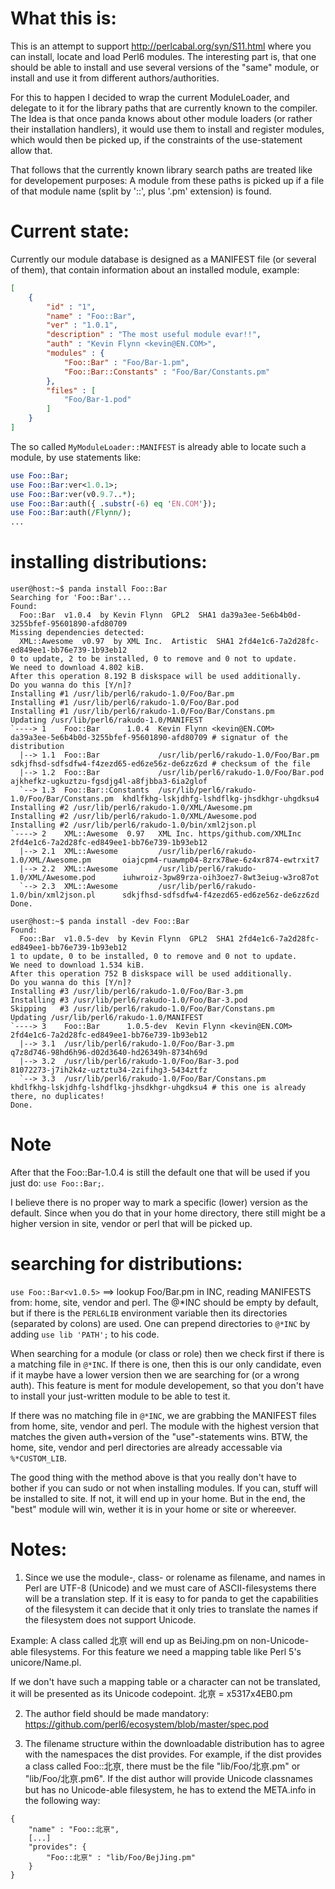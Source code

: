 # What this is:

This is an attempt to support http://perlcabal.org/syn/S11.html where you can install, locate and
load Perl6 modules. The interesting part is, that one should be able to install and use several versions
of the "same" module, or install and use it from different authors/authorities.

For this to happen I decided to wrap the current ModuleLoader, and delegate to it for the library
paths that are currently known to the compiler.
The Idea is that once panda knows about other module loaders (or rather their installation handlers),
it would use them to install and register modules, which would then be picked up, if the constraints
of the use-statement allow that.

That follows that the currently known library search paths are treated like for developement purposes:
A module from these paths is picked up if a file of that module name (split by '::', plus '.pm' extension) is found.

# Current state:

Currently our module database is designed as a MANIFEST file (or several of them), that contain information
about an installed module, example:

```json
[
    {
        "id" : "1",
        "name" : "Foo::Bar",
        "ver" : "1.0.1",
        "description" : "The most useful module evar!!",
        "auth" : "Kevin Flynn <kevin@EN.COM>",
        "modules" : {
            "Foo::Bar" : "Foo/Bar-1.pm",
            "Foo::Bar::Constants" : "Foo/Bar/Constants.pm"
        },
        "files" : [
            "Foo/Bar-1.pod"
        ]
    }
]
```

The so called `MyModuleLoader::MANIFEST` is already able to locate such a module, by use statements like:

```perl
use Foo::Bar;
use Foo::Bar:ver<1.0.1>;
use Foo::Bar:ver(v0.9.7..*);
use Foo::Bar:auth({ .substr(-6) eq 'EN.COM'});
use Foo::Bar:auth(/Flynn/);
...
```

# installing distributions:

```
user@host:~$ panda install Foo::Bar
Searching for 'Foo::Bar'...
Found:
  Foo::Bar  v1.0.4  by Kevin Flynn  GPL2  SHA1 da39a3ee-5e6b4b0d-3255bfef-95601890-afd80709
Missing dependencies detected:
  XML::Awesome  v0.97  by XML Inc.  Artistic  SHA1 2fd4e1c6-7a2d28fc-ed849ee1-bb76e739-1b93eb12
0 to update, 2 to be installed, 0 to remove and 0 not to update.
We need to download 4.802 kiB.
After this operation 8.192 B diskspace will be used additionally.
Do you wanna do this [Y/n]?
Installing #1 /usr/lib/perl6/rakudo-1.0/Foo/Bar.pm
Installing #1 /usr/lib/perl6/rakudo-1.0/Foo/Bar.pod
Installing #1 /usr/lib/perl6/rakudo-1.0/Foo/Bar/Constans.pm
Updating /usr/lib/perl6/rakudo-1.0/MANIFEST
`----> 1    Foo::Bar      1.0.4  Kevin Flynn <kevin@EN.COM>                     da39a3ee-5e6b4b0d-3255bfef-95601890-afd80709 # signatur of the distribution
  |--> 1.1  Foo::Bar             /usr/lib/perl6/rakudo-1.0/Foo/Bar.pm           sdkjfhsd-sdfsdfw4-f4zezd65-ed6ze56z-de6zz6zd # checksum of the file
  |--> 1.2  Foo::Bar             /usr/lib/perl6/rakudo-1.0/Foo/Bar.pod          ajkhefkz-ugkuztzu-fgsdjg4l-a8fjbba3-6ia2glof
  `--> 1.3  Foo::Bar::Constants  /usr/lib/perl6/rakudo-1.0/Foo/Bar/Constans.pm  khdlfkhg-lskjdhfg-lshdflkg-jhsdkhgr-uhgdksu4
Installing #2 /usr/lib/perl6/rakudo-1.0/XML/Awesome.pm
Installing #2 /usr/lib/perl6/rakudo-1.0/XML/Awesome.pod
Installing #2 /usr/lib/perl6/rakudo-1.0/bin/xml2json.pl
`----> 2    XML::Awesome  0.97   XML Inc. https/github.com/XMLInc               2fd4e1c6-7a2d28fc-ed849ee1-bb76e739-1b93eb12
  |--> 2.1  XML::Awesome         /usr/lib/perl6/rakudo-1.0/XML/Awesome.pm       oiajcpm4-ruawmp04-8zrx78we-6z4xr874-ewtrxit7
  |--> 2.2  XML::Awesome         /usr/lib/perl6/rakudo-1.0/XML/Awesome.pod      iuhwroiz-3pw89rza-oih3oez7-8wt3eiug-w3ro87ot
  `--> 2.3  XML::Awesome         /usr/lib/perl6/rakudo-1.0/bin/xml2json.pl      sdkjfhsd-sdfsdfw4-f4zezd65-ed6ze56z-de6zz6zd
Done.
```

```
user@host:~$ panda install -dev Foo::Bar
Found:
  Foo::Bar  v1.0.5-dev  by Kevin Flynn  GPL2  SHA1 2fd4e1c6-7a2d28fc-ed849ee1-bb76e739-1b93eb12
1 to update, 0 to be installed, 0 to remove and 0 not to update.
We need to download 1.534 kiB.
After this operation 752 B diskspace will be used additionally.
Do you wanna do this [Y/n]?
Installing #3 /usr/lib/perl6/rakudo-1.0/Foo/Bar-3.pm
Installing #3 /usr/lib/perl6/rakudo-1.0/Foo/Bar-3.pod
Skipping   #3 /usr/lib/perl6/rakudo-1.0/Foo/Bar/Constans.pm
Updating /usr/lib/perl6/rakudo-1.0/MANIFEST
`----> 3    Foo::Bar      1.0.5-dev  Kevin Flynn <kevin@EN.COM>    2fd4e1c6-7a2d28fc-ed849ee1-bb76e739-1b93eb12
  |--> 3.1  /usr/lib/perl6/rakudo-1.0/Foo/Bar-3.pm                 q7z8d746-98hd6h96-d02d3640-hd26349h-8734h69d
  |--> 3.2  /usr/lib/perl6/rakudo-1.0/Foo/Bar-3.pod                81072273-j7ih2k4z-uztztu34-2zifihg3-5434ztfz
  `--> 3.3  /usr/lib/perl6/rakudo-1.0/Foo/Bar/Constans.pm          khdlfkhg-lskjdhfg-lshdflkg-jhsdkhgr-uhgdksu4 # this one is already there, no duplicates!
Done.
```

# Note
After that the Foo::Bar-1.0.4 is still the default one that will be used if you just do: `use Foo::Bar;`.

I believe there is no proper way to mark a specific (lower) version as the default. Since when you do that
in your home directory, there still might be a higher version in site, vendor or perl that will be picked up.

# searching for distributions:
`use Foo::Bar<v1.0.5>` ==> lookup Foo/Bar.pm in INC, reading MANIFESTS from: home, site, vendor and perl.
The @*INC should be empty by default, but if there is the `PERL6LIB` environment variable then its
directories (separated by colons) are used. One can prepend directories to `@*INC` by adding
`use lib 'PATH';` to his code.

When searching for a module (or class or role) then we check first if there is a matching file in
`@*INC`. If there is one, then this is our only candidate, even if it maybe have a lower version then
we are searching for (or a wrong auth). This feature is ment for module developement, so that you
don't have to install your just-written module to be able to test it.

If there was no matching file in `@*INC`, we are grabbing the MANIFEST files from home, site, vendor
and perl. The module with the highest version that matches the given auth+version of the "use"-statements wins.
BTW, the home, site, vendor and perl directories are already accessable via `%*CUSTOM_LIB`.

The good thing with the method above is that you really don't have to bother if you can sudo or not
when installing modules. If you can, stuff will be installed to site. If not, it will end up in your
home. But in the end, the "best" module will win, wether it is in your home or site or whereever.

# Notes:
1) Since we use the module-, class- or rolename as filename, and names in Perl are UTF-8 (Unicode)
and we must care of ASCII-filesystems there will be a translation step. If it is easy to for panda
to get the capabilities of the filesystem it can decide that it only tries to translate the names
if the filesystem does not support Unicode.

Example: A class called 北亰 will end up as BeiJing.pm on non-Unicode-able filesystems. For this
feature we need a mapping table like Perl 5's unicore/Name.pl.

If we don't have such a mapping table or a character can not be translated, it will be presented as
its Unicode codepoint. 北亰 = x5317x4EB0.pm

2) The author field should be made mandatory: https://github.com/perl6/ecosystem/blob/master/spec.pod

3) The filename structure within the downloadable distribution has to agree with the namespaces the dist provides.
For example, if the dist provides a class called Foo::北亰, there must be the file "lib/Foo/北亰.pm" or "lib/Foo/北亰.pm6".
If the dist author will provide Unicode classnames but has no Unicode-able filesystem, he has to extend the META.info in the following way:
```
{
    "name" : "Foo::北亰",
    [...]
    "provides": {
        "Foo::北亰" : "lib/Foo/BejJing.pm"
    }
}
```
